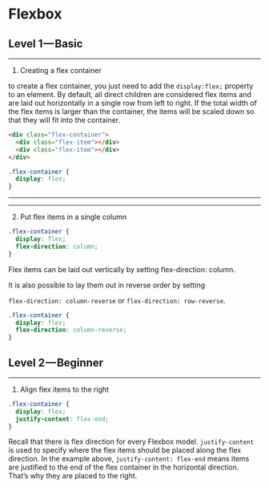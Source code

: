 # Flexbox

## Level 1 — Basic

---

1. Creating a flex container

to create a flex container, you just need to add the
`display:flex;` property to an element.
By default, all direct children are considered flex items and are laid out horizontally in a single row from left to right. If the total width of the flex items is larger than the container, the items will be scaled down so that they will fit into the container.

```html
<div class="flex-container">
  <div class="flex-item"></div>
  <div class="flex-item"></div>
</div>
```

```css
.flex-container {
  display: flex;
}
```

---

---

2. Put flex items in a single column

```css
.flex-container {
  display: flex;
  flex-direction: column;
}
```

Flex items can be laid out vertically by setting flex-direction: column.

It is also possible to lay them out in reverse order by setting

`flex-direction: column-reverse` or `flex-direction: row-reverse`.

```css
.flex-container {
  display: flex;
  flex-direction: column-reverse;
}
```

## Level 2 — Beginner

---

1. Align flex items to the right

```css
.flex-container {
  display: flex;
  justify-content: flex-end;
}
```

Recall that there is flex direction for every Flexbox model. `justify-content` is used to specify where the flex items should be placed along the flex direction. In the example above, `justify-content: flex-end` means items are justified to the end of the flex container in the horizontal direction. That’s why they are placed to the right.
